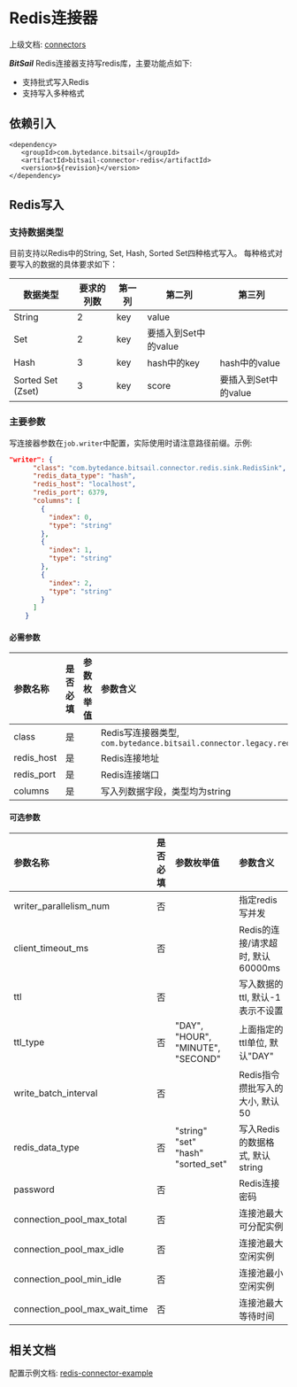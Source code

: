 # Redis连接器

上级文档: [connectors](../introduction_zh.md)

***BitSail*** Redis连接器支持写redis库，主要功能点如下:

- 支持批式写入Redis
- 支持写入多种格式


## 依赖引入

```text
<dependency>
   <groupId>com.bytedance.bitsail</groupId>
   <artifactId>bitsail-connector-redis</artifactId>
   <version>${revision}</version>
</dependency>
```

## Redis写入

### 支持数据类型

目前支持以Redis中的String, Set, Hash, Sorted Set四种格式写入。
每种格式对要写入的数据的具体要求如下：

| 数据类型          | 要求的列数 | 第一列 | 第二列               | 第三列               |
| ----------------- | ---------- | ------ | -------------------- | -------------------- |
| String            | 2          | key    | value                |                      |
| Set               | 2          | key    | 要插入到Set中的value |                      |
| Hash              | 3          | key    | hash中的key          | hash中的value        |
| Sorted Set (Zset) | 3          | key    | score                | 要插入到Set中的value |

### 主要参数

写连接器参数在`job.writer`中配置，实际使用时请注意路径前缀。示例:

```json
"writer": {
      "class": "com.bytedance.bitsail.connector.redis.sink.RedisSink",
      "redis_data_type": "hash",
      "redis_host": "localhost",
      "redis_port": 6379,
      "columns": [
        {
          "index": 0,
          "type": "string"
        },
        {
          "index": 1,
          "type": "string"
        },
        {
          "index": 2,
          "type": "string"
        }
      ]
    }
```

#### 必需参数

| 参数名称   | 是否必填 | 参数枚举值 | 参数含义                                                     |
| :--------- | :------- | :--------- | :----------------------------------------------------------- |
| class      | 是       |            | Redis写连接器类型, `com.bytedance.bitsail.connector.legacy.redis.sink.RedisOutputFormat` |
| redis_host | 是       |            | Redis连接地址                                                |
| redis_port | 是       |            | Redis连接端口                                                |
| columns    | 是       |            | 写入列数据字段，类型均为string                               |



#### 可选参数

| 参数名称                      | 是否必填 | 参数枚举值                                     | 参数含义                          |
| :---------------------------- | :------- | :--------------------------------------------- | :-------------------------------- |
| writer_parallelism_num        | 否       |                                                | 指定redis写并发                   |
| client_timeout_ms             | 否       |                                                | Redis的连接/请求超时, 默认60000ms |
| ttl                           | 否       |                                                | 写入数据的ttl, 默认-1表示不设置   |
| ttl_type                      | 否       | "DAY", "HOUR", "MINUTE", "SECOND"              | 上面指定的ttl单位, 默认"DAY"      |
| write_batch_interval          | 否       |                                                | Redis指令攒批写入的大小, 默认50   |
| redis_data_type               | 否       | "string"<br/>"set"<br/>"hash"<br/>"sorted_set" | 写入Redis的数据格式, 默认 string  |
| password                      | 否       |                                                | Redis连接密码                     |
| connection_pool_max_total     | 否       |                                                | 连接池最大可分配实例              |
| connection_pool_max_idle      | 否       |                                                | 连接池最大空闲实例                |
| connection_pool_min_idle      | 否       |                                                | 连接池最小空闲实例                |
| connection_pool_max_wait_time | 否       |                                                | 连接池最大等待时间                |


## 相关文档

配置示例文档: [redis-connector-example](./redis-v1-example_zh.md)